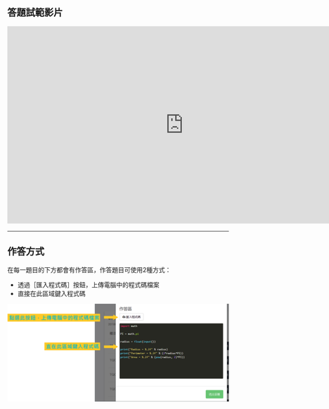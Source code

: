 ## 答題試範影片 ##

<iframe width="800" height="450" src="https://www.youtube.com/embed/n2WJFZTZD0g?rel=0" frameborder="0" allow="autoplay; encrypted-media" allowfullscreen></iframe>

---

## 作答方式 ## 

在每一題目的下方都會有作答區，作答題目可使用2種方式：
* 透過［匯入程式碼］按鈕，上傳電腦中的程式碼檔案
* 直接在此區域鍵入程式碼

![](/assets/cjmds01我的課程-02-練習題組-04.png)






